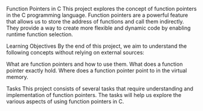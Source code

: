 Function Pointers in C
This project explores the concept of function pointers in the C programming language. Function pointers are a powerful feature that allows us to store the address of functions and call them indirectly. They provide a way to create more flexible and dynamic code by enabling runtime function selection.

Learning Objectives
By the end of this project, we aim to understand the following concepts without relying on external sources:

What are function pointers and how to use them.
What does a function pointer exactly hold.
Where does a function pointer point to in the virtual memory.

Tasks
This project consists of several tasks that require understanding and implementation of function pointers. The tasks will help us explore the various aspects of using function pointers in C.
